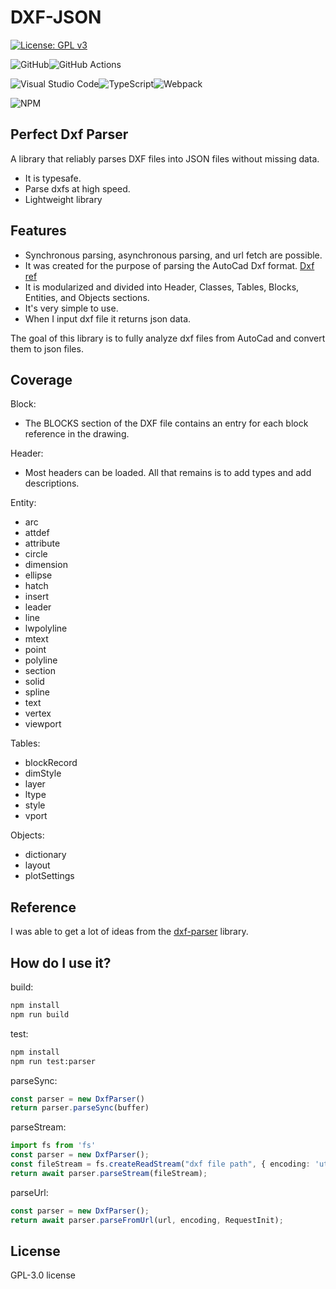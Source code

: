 # DXF-JSON

[![License: GPL v3](https://img.shields.io/badge/License-GPLv3-blue.svg)](https://www.gnu.org/licenses/gpl-3.0)

![GitHub](https://img.shields.io/badge/github-%23121011.svg?style=for-the-badge&logo=github&logoColor=white)![GitHub Actions](https://img.shields.io/badge/github%20actions-%232671E5.svg?style=for-the-badge&logo=githubactions&logoColor=white)

![Visual Studio Code](https://img.shields.io/badge/Visual%20Studio%20Code-0078d7.svg?style=for-the-badge&logo=visual-studio-code&logoColor=white)![TypeScript](https://img.shields.io/badge/typescript-%23007ACC.svg?style=for-the-badge&logo=typescript&logoColor=white)![Webpack](https://img.shields.io/badge/webpack-%238DD6F9.svg?style=for-the-badge&logo=webpack&logoColor=black)

![NPM](https://img.shields.io/badge/NPM-%23CB3837.svg?style=for-the-badge&logo=npm&logoColor=white)




## Perfect Dxf Parser

A library that reliably parses DXF files into JSON files without missing data.

- It is typesafe.
- Parse dxfs at high speed.
- Lightweight library

## Features

- Synchronous parsing, asynchronous parsing, and url fetch are possible.
- It was created for the purpose of parsing the AutoCad Dxf format. [Dxf ref](https://documentation.help/AutoCAD-DXF/)
- It is modularized and divided into Header, Classes, Tables, Blocks, Entities, and Objects sections.
- It's very simple to use.
- When I input dxf file it returns json data.

The goal of this library is to fully analyze dxf files from AutoCad and convert them to json files.

## Coverage

Block:

- The BLOCKS section of the DXF file contains an entry for each block reference in the drawing.

Header:

- Most headers can be loaded. All that remains is to add types and add descriptions.

Entity:

- arc
- attdef
- attribute
- circle
- dimension
- ellipse
- hatch
- insert
- leader
- line
- lwpolyline
- mtext
- point
- polyline
- section
- solid
- spline
- text
- vertex
- viewport

Tables:

- blockRecord
- dimStyle
- layer
- ltype
- style
- vport

Objects:

- dictionary
- layout
- plotSettings

## Reference

I was able to get a lot of ideas from the  [dxf-parser](https://github.com/gdsestimating/dxf-parser) library.

## How do I use it?

build:

```sh
npm install
npm run build
```

test:

```sh
npm install
npm run test:parser
```

parseSync:

```ts
const parser = new DxfParser()
return parser.parseSync(buffer)
```

parseStream:

```ts
import fs from 'fs'
const parser = new DxfParser();
const fileStream = fs.createReadStream("dxf file path", { encoding: 'utf8' });
return await parser.parseStream(fileStream);
```

parseUrl:

```ts
const parser = new DxfParser();
return await parser.parseFromUrl(url, encoding, RequestInit);
```

## License

GPL-3.0 license

